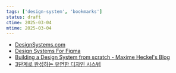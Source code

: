 ```yaml
---
tags: ['design-system', 'bookmarks']
status: draft
ctime: 2025-03-04
mtime: 2025-03-04
---
```


- [DesignSystems.com](https://designsystems/)
- [Design Systems For Figma](https://www.designsystemsforfigma.com/)
- [Building a Design System from scratch - Maxime Heckel&#x27;s Blog](https://blog.maximeheckel.com/posts/building-a-design-system-from-scratch/)
- [3단계로 완성하는 유연한 디자인 시스템](https://techblog.lycorp.co.jp/ko/a-flexible-design-system-using-3-tier-tokens)
